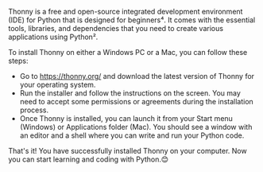 Thonny is a free and open-source integrated development environment (IDE) for Python that is designed for beginners⁴. It comes with the essential tools, libraries, and dependencies that you need to create various applications using Python².

To install Thonny on either a Windows PC or a Mac, you can follow these steps:

- Go to https://thonny.org/ and download the latest version of Thonny for your operating system.
- Run the installer and follow the instructions on the screen. You may need to accept some permissions or agreements during the installation process.
- Once Thonny is installed, you can launch it from your Start menu (Windows) or Applications folder (Mac). You should see a window with an editor and a shell where you can write and run your Python code.

That's it! You have successfully installed Thonny on your computer. Now you can start learning and coding with Python.😊